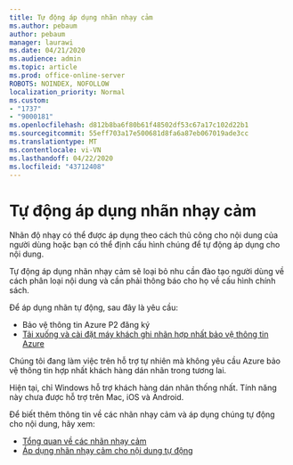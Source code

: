 ```yaml
---
title: Tự động áp dụng nhãn nhạy cảm
ms.author: pebaum
author: pebaum
manager: laurawi
ms.date: 04/21/2020
ms.audience: admin
ms.topic: article
ms.prod: office-online-server
ROBOTS: NOINDEX, NOFOLLOW
localization_priority: Normal
ms.custom:
- "1737"
- "9000181"
ms.openlocfilehash: d812b8ba6f80b61f48502df53c67a17c102d22b1
ms.sourcegitcommit: 55eff703a17e500681d8fa6a87eb067019ade3cc
ms.translationtype: MT
ms.contentlocale: vi-VN
ms.lasthandoff: 04/22/2020
ms.locfileid: "43712408"
---
```

# <a name="auto-apply-sensitivity-labels"></a>Tự động áp dụng nhãn nhạy cảm

Nhãn độ nhạy có thể được áp dụng theo cách thủ công cho nội dung của người dùng hoặc bạn có thể định cấu hình chúng để tự động áp dụng cho nội dung.

Tự động áp dụng nhãn nhạy cảm sẽ loại bỏ nhu cần đào tạo người dùng về cách phân loại nội dung và cần phải thông báo cho họ về cấu hình chính sách.

Để áp dụng nhãn tự động, sau đây là yêu cầu:

- Bảo vệ thông tin Azure P2 đăng ký
- [Tải xuống và cài đặt máy khách ghi nhãn hợp nhất bảo vệ thông tin Azure](https://docs.microsoft.com/azure/information-protection/rms-client/install-unifiedlabelingclient-app)

Chúng tôi đang làm việc trên hỗ trợ tự nhiên mà không yêu cầu Azure bảo vệ thông tin hợp nhất khách hàng dán nhãn trong tương lai.

Hiện tại, chỉ Windows hỗ trợ khách hàng dán nhãn thống nhất.  Tính năng này chưa được hỗ trợ trên Mac, iOS và Android.

Để biết thêm thông tin về các nhãn nhạy cảm và áp dụng chúng tự động cho nội dung, hãy xem:

- [Tổng quan về các nhãn nhạy cảm](https://docs.microsoft.com/office365/securitycompliance/sensitivity-labels)
- [Áp dụng nhãn nhạy cảm cho nội dung tự động](https://docs.microsoft.com/office365/securitycompliance/apply_sensitivity_label_automatically)